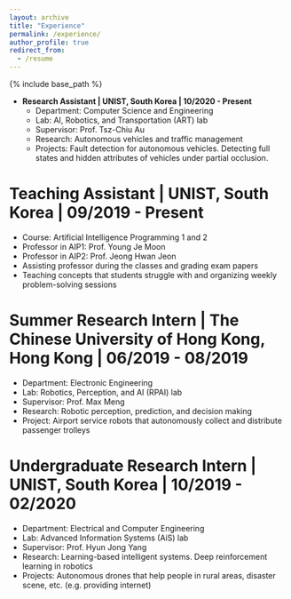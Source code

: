 ```yaml
---
layout: archive
title: "Experience"
permalink: /experience/
author_profile: true
redirect_from:
  - /resume
---
```

{% include base_path %}

* **Research Assistant | UNIST, South Korea | 10/2020 - Present**
  *	Department: Computer Science and Engineering
  *	Lab: AI, Robotics, and Transportation (ART) lab
  *	Supervisor: Prof. Tsz-Chiu Au
  *	Research: Autonomous vehicles and traffic management
  *	Projects: Fault detection for autonomous vehicles. Detecting full states and hidden attributes of vehicles under partial occlusion.


Teaching Assistant | UNIST, South Korea | 09/2019 - Present
======
*	Course: Artificial Intelligence Programming 1 and 2
*	Professor in AIP1: Prof. Young Je Moon
*	Professor in AIP2: Prof. Jeong Hwan Jeon
*	Assisting professor during the classes and grading exam papers
*	Teaching concepts that students struggle with and organizing weekly problem-solving sessions


Summer Research Intern | The Chinese University of Hong Kong, Hong Kong | 06/2019 - 08/2019
======
*	Department: Electronic Engineering
*	Lab: Robotics, Perception, and AI (RPAI) lab
*	Supervisor: Prof. Max Meng
*	Research: Robotic perception, prediction, and decision making
*	Project: Airport service robots that autonomously collect and distribute passenger trolleys


Undergraduate Research Intern | UNIST, South Korea | 10/2019 - 02/2020
======
*	Department: Electrical and Computer Engineering
*	Lab: Advanced Information Systems (AiS) lab
*	Supervisor: Prof. Hyun Jong Yang
*	Research: Learning-based intelligent systems. Deep reinforcement learning in robotics
*	Projects: Autonomous drones that help people in rural areas, disaster scene, etc. (e.g. providing internet)
